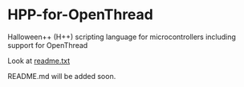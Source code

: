 # HPP-for-OpenThread
Halloween++ (H++) scripting language for microcontrollers including support for OpenThread 

Look at [readme.txt](https://github.com/arnulfrupp/HPP-for-OpenThread/blob/master/README.txt)

README.md will be added soon.
